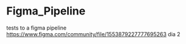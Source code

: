 # Figma_Pipeline
tests to a figma pipeline
https://www.figma.com/community/file/1553879227777695263
dia 2
